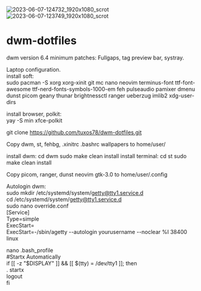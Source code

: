 ![2023-06-07-124732_1920x1080_scrot](https://github.com/tuxos78/dwm-dotfiles/assets/62457015/dd042317-5d26-44c8-9937-e61a1e4450da)
![2023-06-07-123749_1920x1080_scrot](https://github.com/tuxos78/dwm-dotfiles/assets/62457015/3b2d38a3-a0a7-4bd3-8a9f-d6931f183838)

# dwm-dotfiles
dwm version 6.4
minimum patches:
Fullgaps, tag preview bar, systray.                    

Laptop configuration.                                          
install soft:                                                    
sudo pacman -S xorg xorg-xinit git mc nano neovim terminus-font ttf-font-awesome ttf-nerd-fonts-symbols-1000-em feh pulseaudio pamixer dmenu dunst picom geany thunar brightnessctl ranger ueberzug imlib2 xdg-user-dirs

install browser, polkit:                                     
yay -S min xfce-polkit

git clone https://github.com/tuxos78/dwm-dotfiles.git                        

Copy dwm, st, fehbg, .xinitrc .bashrc wallpapers to home/user/       

install dwm:
cd dwm 
sudo make clean install
install terminal:
cd st
sudo make clean install

Copy picom, ranger, dunst neovim gtk-3.0 to home/user/.config

Autologin dwm:                                                            
sudo mkdir /etc/systemd/system/getty@tty1.service.d               
cd /etc/systemd/system/getty@tty1.service.d                            
sudo nano override.conf      
[Service]                                                               
Type=simple                                                              
ExecStart=                                                                  
ExecStart=-/sbin/agetty --autologin yourusername --noclear %I 38400 linux

nano .bash_profile                                                        
#Startx Automatically                                                   
if [[ -z "$DISPLAY" ]] && [[ $(tty) = /dev/tty1 ]]; then                    
. startx                                                                   
logout                                                                    
fi







